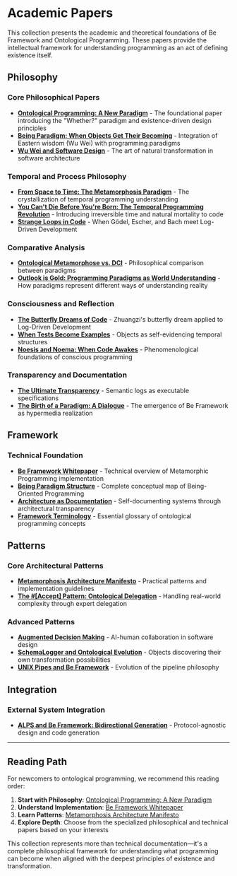# Academic Papers

This collection presents the academic and theoretical foundations of Be Framework and Ontological Programming. These papers provide the intellectual framework for understanding programming as an act of defining existence itself.

## Philosophy

### Core Philosophical Papers
- **[Ontological Programming: A New Paradigm](philosophy/ontological-programming-paper.md)** - The foundational paper introducing the "Whether?" paradigm and existence-driven design principles
- **[Being Paradigm: When Objects Get Their Becoming](philosophy/being-paradigm-when-object-gets-its-becoming.md)** - Integration of Eastern wisdom (Wu Wei) with programming paradigms
- **[Wu Wei and Software Design](philosophy/wu-wei-software-design.md)** - The art of natural transformation in software architecture

### Temporal and Process Philosophy
- **[From Space to Time: The Metamorphosis Paradigm](philosophy/from-space-to-time.md)** - The crystallization of temporal programming understanding
- **[You Can't Die Before You're Born: The Temporal Programming Revolution](philosophy/temporal-programming-revolution.md)** - Introducing irreversible time and natural mortality to code
- **[Strange Loops in Code](philosophy/strange-loops-in-code.md)** - When Gödel, Escher, and Bach meet Log-Driven Development

### Comparative Analysis
- **[Ontological Metamorphose vs. DCI](philosophy/metamorphose-vs-dci.md)** - Philosophical comparison between paradigms
- **[Outlook is Gold: Programming Paradigms as World Understanding](philosophy/outlook-is-gold-programming-paradigms-as-world-understanding.md)** - How paradigms represent different ways of understanding reality

### Consciousness and Reflection
- **[The Butterfly Dreams of Code](philosophy/butterfly-dreams-of-code.md)** - Zhuangzi's butterfly dream applied to Log-Driven Development
- **[When Tests Become Examples](philosophy/when-tests-become-example.md)** - Objects as self-evidencing temporal structures
- **[Noesis and Noema: When Code Awakes](philosophy/noesis-and-noema-when-code-awakes.md)** - Phenomenological foundations of conscious programming

### Transparency and Documentation
- **[The Ultimate Transparency](philosophy/ultimate-transparency-article.md)** - Semantic logs as executable specifications
- **[The Birth of a Paradigm: A Dialogue](philosophy/dialogue-birth-of-paradigm.md)** - The emergence of Be Framework as hypermedia realization

## Framework

### Technical Foundation
- **[Be Framework Whitepaper](framework/be-framework-whitepaper.md)** - Technical overview of Metamorphic Programming implementation
- **[Being Paradigm Structure](framework/being-paradigm-structure.md)** - Complete conceptual map of Being-Oriented Programming
- **[Architecture as Documentation](framework/architecture-as-documentation.md)** - Self-documenting systems through architectural transparency
- **[Framework Terminology](framework/terminology.md)** - Essential glossary of ontological programming concepts

## Patterns

### Core Architectural Patterns
- **[Metamorphosis Architecture Manifesto](patterns/metamorphosis-architecture-manifesto.md)** - Practical patterns and implementation guidelines
- **[The #[Accept] Pattern: Ontological Delegation](patterns/accept-pattern-ontological-delegation.md)** - Handling real-world complexity through expert delegation

### Advanced Patterns
- **[Augmented Decision Making](patterns/augmented-decision-making.md)** - AI-human collaboration in software design
- **[SchemaLogger and Ontological Evolution](patterns/schemalogger-ontological-evolution.md)** - Objects discovering their own transformation possibilities
- **[UNIX Pipes and Be Framework](patterns/unix-pipes-vs-be-framework.md)** - Evolution of the pipeline philosophy

## Integration

### External System Integration
- **[ALPS and Be Framework: Bidirectional Generation](integration/alps-be-bidirectional-generation.md)** - Protocol-agnostic design and code generation

---

## Reading Path

For newcomers to ontological programming, we recommend this reading order:

1. **Start with Philosophy**: [Ontological Programming: A New Paradigm](philosophy/ontological-programming-paper.md)
2. **Understand Implementation**: [Be Framework Whitepaper](framework/be-framework-whitepaper.md)  
3. **Learn Patterns**: [Metamorphosis Architecture Manifesto](patterns/metamorphosis-architecture-manifesto.md)
4. **Explore Depth**: Choose from the specialized philosophical and technical papers based on your interests

This collection represents more than technical documentation—it's a complete philosophical framework for understanding what programming can become when aligned with the deepest principles of existence and transformation.